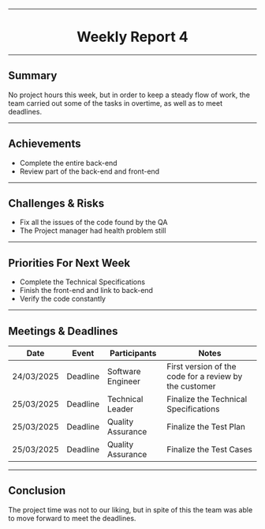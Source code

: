 <div align="center">

---

# Weekly Report 4

</div>

---

## Summary

No project hours this week, but in order to keep a steady flow of work, the team carried out some of the tasks in overtime, as well as to meet deadlines.

---

## Achievements

- Complete the entire back-end
- Review part of the back-end and front-end

---

## Challenges & Risks

- Fix all the issues of the code found by the QA
- The Project manager had health problem still

---

## Priorities For Next Week

- Complete the Technical Specifications
- Finish the front-end and link to back-end
- Verify the code constantly

---

## Meetings & Deadlines  

| Date       | Event     | Participants       | Notes                                                   |
|------------|-----------|------------------- |-------------------------------------------------------- |
| 24/03/2025 | Deadline  | Software Engineer  | First version of the code for a review by the customer  |
| 25/03/2025 | Deadline  | Technical Leader   | Finalize the Technical Specifications                   |
| 25/03/2025 | Deadline  | Quality Assurance  | Finalize the Test Plan                                  |
| 25/03/2025 | Deadline  | Quality Assurance  | Finalize the Test Cases                                 |

---

## Conclusion

The project time was not to our liking, but in spite of this the team was able to move forward to meet the deadlines.
